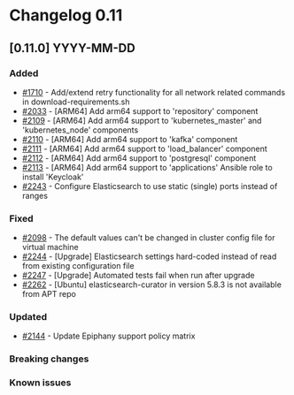 # Changelog 0.11

## [0.11.0] YYYY-MM-DD

### Added

- [#1710](https://github.com/epiphany-platform/epiphany/issues/1710) - Add/extend retry functionality for all network related commands in download-requirements.sh
- [#2033](https://github.com/epiphany-platform/epiphany/issues/2033) - [ARM64] Add arm64 support to 'repository' component
- [#2109](https://github.com/epiphany-platform/epiphany/issues/2109) - [ARM64] Add arm64 support to 'kubernetes_master' and 'kubernetes_node' components
- [#2110](https://github.com/epiphany-platform/epiphany/issues/2111) - [ARM64] Add arm64 support to 'kafka' component
- [#2111](https://github.com/epiphany-platform/epiphany/issues/2111) - [ARM64] Add arm64 support to 'load_balancer' component
- [#2112](https://github.com/epiphany-platform/epiphany/issues/2112) - [ARM64] Add arm64 support to 'postgresql' component
- [#2113](https://github.com/epiphany-platform/epiphany/issues/2113) - [ARM64] Add arm64 support to 'applications' Ansible role to install 'Keycloak'
- [#2243](https://github.com/epiphany-platform/epiphany/issues/2243) - Configure Elasticsearch to use static (single) ports instead of ranges

### Fixed

- [#2098](https://github.com/epiphany-platform/epiphany/issues/2098) - The default values can't be changed in cluster config file for virtual machine
- [#2244](https://github.com/epiphany-platform/epiphany/issues/2244) - [Upgrade] Elasticsearch settings hard-coded instead of read from existing configuration file
- [#2247](https://github.com/epiphany-platform/epiphany/issues/2247) - [Upgrade] Automated tests fail when run after upgrade
- [#2262](https://github.com/epiphany-platform/epiphany/issues/2262) - [Ubuntu] elasticsearch-curator in version 5.8.3 is not available from APT repo


### Updated
- [#2144](https://github.com/epiphany-platform/epiphany/issues/2144) - Update Epiphany support policy matrix

### Breaking changes

### Known issues
